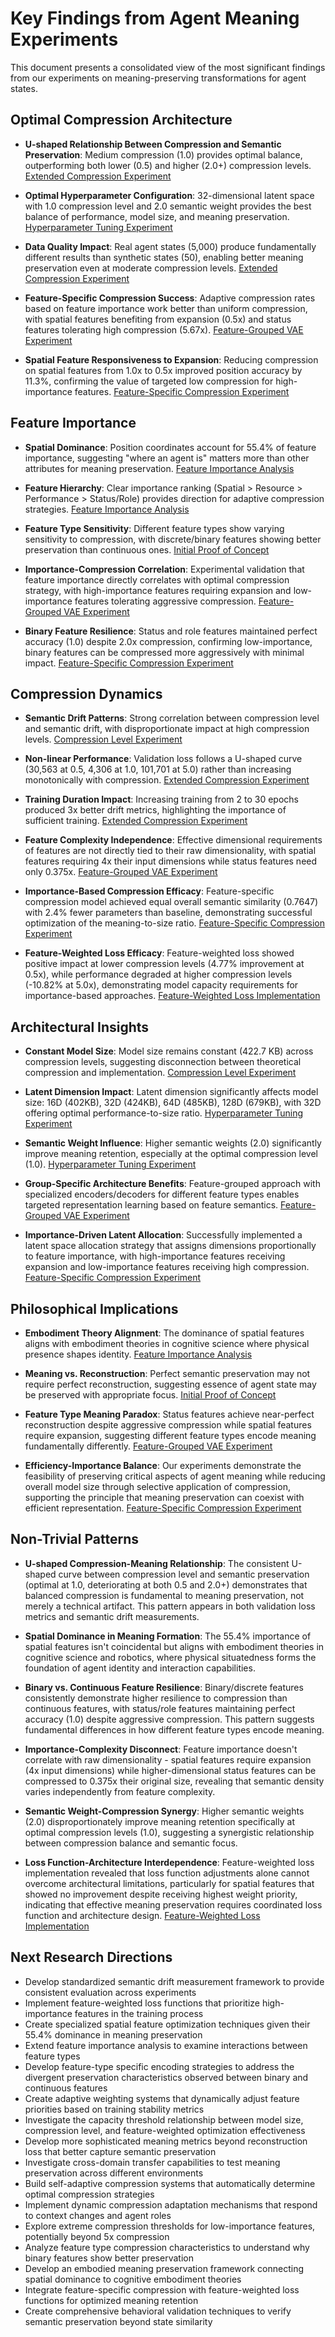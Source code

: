 # Key Findings from Agent Meaning Experiments

This document presents a consolidated view of the most significant findings from our experiments on meaning-preserving transformations for agent states.

## Optimal Compression Architecture

- **U-shaped Relationship Between Compression and Semantic Preservation**: Medium compression (1.0) provides optimal balance, outperforming both lower (0.5) and higher (2.0+) compression levels. [Extended Compression Experiment](compresssion-level-2.md)

- **Optimal Hyperparameter Configuration**: 32-dimensional latent space with 1.0 compression level and 2.0 semantic weight provides the best balance of performance, model size, and meaning preservation. [Hyperparameter Tuning Experiment](hyper-parameter-tuning.md)

- **Data Quality Impact**: Real agent states (5,000) produce fundamentally different results than synthetic states (50), enabling better meaning preservation even at moderate compression levels. [Extended Compression Experiment](compresssion-level-2.md)

- **Feature-Specific Compression Success**: Adaptive compression rates based on feature importance work better than uniform compression, with spatial features benefiting from expansion (0.5x) and status features tolerating high compression (5.67x). [Feature-Grouped VAE Experiment](feature-grouped-vae.md)

- **Spatial Feature Responsiveness to Expansion**: Reducing compression on spatial features from 1.0x to 0.5x improved position accuracy by 11.3%, confirming the value of targeted low compression for high-importance features. [Feature-Specific Compression Experiment](feature-specific-compression.md)

## Feature Importance

- **Spatial Dominance**: Position coordinates account for 55.4% of feature importance, suggesting "where an agent is" matters more than other attributes for meaning preservation. [Feature Importance Analysis](feature-importance.md)

- **Feature Hierarchy**: Clear importance ranking (Spatial > Resource > Performance > Status/Role) provides direction for adaptive compression strategies. [Feature Importance Analysis](feature-importance.md)

- **Feature Type Sensitivity**: Different feature types show varying sensitivity to compression, with discrete/binary features showing better preservation than continuous ones. [Initial Proof of Concept](proof-of-concept.md)

- **Importance-Compression Correlation**: Experimental validation that feature importance directly correlates with optimal compression strategy, with high-importance features requiring expansion and low-importance features tolerating aggressive compression. [Feature-Grouped VAE Experiment](feature-grouped-vae.md)

- **Binary Feature Resilience**: Status and role features maintained perfect accuracy (1.0) despite 2.0x compression, confirming low-importance, binary features can be compressed more aggressively with minimal impact. [Feature-Specific Compression Experiment](feature-specific-compression.md)

## Compression Dynamics

- **Semantic Drift Patterns**: Strong correlation between compression level and semantic drift, with disproportionate impact at high compression levels. [Compression Level Experiment](compresison-level-1.md)

- **Non-linear Performance**: Validation loss follows a U-shaped curve (30,563 at 0.5, 4,306 at 1.0, 101,701 at 5.0) rather than increasing monotonically with compression. [Extended Compression Experiment](compresssion-level-2.md)

- **Training Duration Impact**: Increasing training from 2 to 30 epochs produced 3x better drift metrics, highlighting the importance of sufficient training. [Extended Compression Experiment](compresssion-level-2.md)

- **Feature Complexity Independence**: Effective dimensional requirements of features are not directly tied to their raw dimensionality, with spatial features requiring 4x their input dimensions while status features need only 0.375x. [Feature-Grouped VAE Experiment](feature-grouped-vae.md)

- **Importance-Based Compression Efficacy**: Feature-specific compression model achieved equal overall semantic similarity (0.7647) with 2.4% fewer parameters than baseline, demonstrating successful optimization of the meaning-to-size ratio. [Feature-Specific Compression Experiment](feature-specific-compression.md)

- **Feature-Weighted Loss Efficacy**: Feature-weighted loss showed positive impact at lower compression levels (4.77% improvement at 0.5x), while performance degraded at higher compression levels (-10.82% at 5.0x), demonstrating model capacity requirements for importance-based approaches. [Feature-Weighted Loss Implementation](feature-weighted-loss.md)

## Architectural Insights

- **Constant Model Size**: Model size remains constant (422.7 KB) across compression levels, suggesting disconnection between theoretical compression and implementation. [Compression Level Experiment](compresison-level-1.md)

- **Latent Dimension Impact**: Latent dimension significantly affects model size: 16D (402KB), 32D (424KB), 64D (485KB), 128D (679KB), with 32D offering optimal performance-to-size ratio. [Hyperparameter Tuning Experiment](hyper-parameter-tuning.md)

- **Semantic Weight Influence**: Higher semantic weights (2.0) significantly improve meaning retention, especially at the optimal compression level (1.0). [Hyperparameter Tuning Experiment](hyper-parameter-tuning.md)

- **Group-Specific Architecture Benefits**: Feature-grouped approach with specialized encoders/decoders for different feature types enables targeted representation learning based on feature semantics. [Feature-Grouped VAE Experiment](feature-grouped-vae.md)

- **Importance-Driven Latent Allocation**: Successfully implemented a latent space allocation strategy that assigns dimensions proportionally to feature importance, with high-importance features receiving expansion and low-importance features receiving high compression. [Feature-Specific Compression Experiment](feature-specific-compression.md)

## Philosophical Implications

- **Embodiment Theory Alignment**: The dominance of spatial features aligns with embodiment theories in cognitive science where physical presence shapes identity. [Feature Importance Analysis](feature-importance.md)

- **Meaning vs. Reconstruction**: Perfect semantic preservation may not require perfect reconstruction, suggesting essence of agent state may be preserved with appropriate focus. [Initial Proof of Concept](proof-of-concept.md)

- **Feature Type Meaning Paradox**: Status features achieve near-perfect reconstruction despite aggressive compression while spatial features require expansion, suggesting different feature types encode meaning fundamentally differently. [Feature-Grouped VAE Experiment](feature-grouped-vae.md)

- **Efficiency-Importance Balance**: Our experiments demonstrate the feasibility of preserving critical aspects of agent meaning while reducing overall model size through selective application of compression, supporting the principle that meaning preservation can coexist with efficient representation. [Feature-Specific Compression Experiment](feature-specific-compression.md)

## Non-Trivial Patterns

- **U-shaped Compression-Meaning Relationship**: The consistent U-shaped curve between compression level and semantic preservation (optimal at 1.0, deteriorating at both 0.5 and 2.0+) demonstrates that balanced compression is fundamental to meaning preservation, not merely a technical artifact. This pattern appears in both validation loss metrics and semantic drift measurements.

- **Spatial Dominance in Meaning Formation**: The 55.4% importance of spatial features isn't coincidental but aligns with embodiment theories in cognitive science and robotics, where physical situatedness forms the foundation of agent identity and interaction capabilities.

- **Binary vs. Continuous Feature Resilience**: Binary/discrete features consistently demonstrate higher resilience to compression than continuous features, with status/role features maintaining perfect accuracy (1.0) despite aggressive compression. This pattern suggests fundamental differences in how different feature types encode meaning.

- **Importance-Complexity Disconnect**: Feature importance doesn't correlate with raw dimensionality - spatial features require expansion (4x input dimensions) while higher-dimensional status features can be compressed to 0.375x their original size, revealing that semantic density varies independently from feature complexity.

- **Semantic Weight-Compression Synergy**: Higher semantic weights (2.0) disproportionately improve meaning retention specifically at optimal compression levels (1.0), suggesting a synergistic relationship between compression balance and semantic focus.

- **Loss Function-Architecture Interdependence**: Feature-weighted loss implementation revealed that loss function adjustments alone cannot overcome architectural limitations, particularly for spatial features that showed no improvement despite receiving highest weight priority, indicating that effective meaning preservation requires coordinated loss function and architecture design. [Feature-Weighted Loss Implementation](feature-weighted-loss.md)

## Next Research Directions

- Develop standardized semantic drift measurement framework to provide consistent evaluation across experiments
- Implement feature-weighted loss functions that prioritize high-importance features in the training process
- Create specialized spatial feature optimization techniques given their 55.4% dominance in meaning preservation
- Extend feature importance analysis to examine interactions between feature types
- Develop feature-type specific encoding strategies to address the divergent preservation characteristics observed between binary and continuous features
- Create adaptive weighting systems that dynamically adjust feature priorities based on training stability metrics
- Investigate the capacity threshold relationship between model size, compression level, and feature-weighted optimization effectiveness
- Develop more sophisticated meaning metrics beyond reconstruction loss that better capture semantic preservation
- Investigate cross-domain transfer capabilities to test meaning preservation across different environments
- Build self-adaptive compression systems that automatically determine optimal compression strategies
- Implement dynamic compression adaptation mechanisms that respond to context changes and agent roles
- Explore extreme compression thresholds for low-importance features, potentially beyond 5x compression
- Analyze feature type compression characteristics to understand why binary features show better preservation
- Develop an embodied meaning preservation framework connecting spatial dominance to cognitive embodiment theories
- Integrate feature-specific compression with feature-weighted loss functions for optimized meaning retention
- Create comprehensive behavioral validation techniques to verify semantic preservation beyond state similarity

